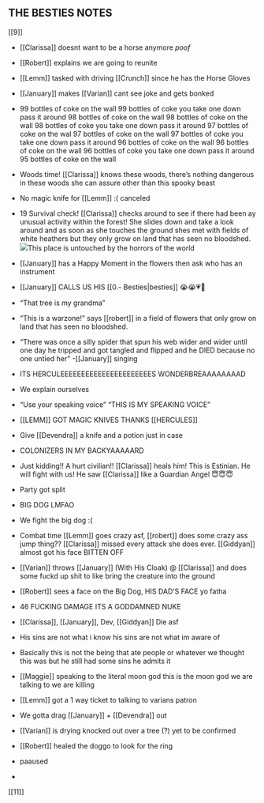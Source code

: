 ## THE BESTIES NOTES

[[9]]

-   [[Clarissa]] doesnt want to be a horse anymore *poof*
    
-   [[Robert]] explains we are going to reunite
    
-   [[Lemm]] tasked with driving [[Crunch]] since he has the Horse Gloves
    
-   [[January]] makes [[Varian]] cant see joke and gets bonked
    
-   99 bottles of coke on the wall 99 bottles of coke you take one down pass it around 98 bottles of coke on the wall 98 bottles of coke on the wall 98 bottles of coke you take one down pass it around 97 bottles of coke on the wal 97 bottles of coke on the wall 97 bottles of coke you take one down pass it around 96 bottles of coke on the wall 96 bottles of coke on the wall 96 bottles of coke you take one down pass it around 95 bottles of coke on the wall
    
-   Woods time! [[Clarissa]] knows these woods, there’s nothing dangerous in these woods she can assure other than this spooky beast
    
-   No magic knife for [[Lemm]] :( canceled
    
-   19 Survival check! [[Clarissa]] checks around to see if there had been ay unusual activity within the forest! She slides down and take a look around and as soon as she touches the ground shes met with fields of white heathers but they only grow on land that has seen no bloodshed. ![](https://lh4.googleusercontent.com/Erlx5_8JxtihCaW1zJb-T1PwjFLHVJs1cV-8VzFuCEvocph3XhmscHLEyj4CXeOt4qcSXkKIvQBRy99kyqVexxeF__8WT3U6EsZW6Tr1XKdls_fu49Gg7ZNvrZSK-HofjEohrJHJZTvv85QtdQ)This place is untouched by the horrors of the world
    
-   [[January]] has a Happy Moment in the flowers then ask who has an instrument
    
-   [[January]] CALLS US HIS [[0.- Besties|besties]] 😭😭💗💛
    
-   “That tree is my grandma”
    
-   “This is a warzone!” says [[robert]] in a field of flowers that only grow on land that has seen no bloodshed.
    
-   “There was once a silly spider that spun his web wider and wider until one day he tripped and got tangled and flipped and he DIED because no one untied her" -[[January]] singing
    
-   ITS HERCULEEEEEEEEEEEEEEEEEEEEEES WONDERBREAAAAAAAAD
    
-   We explain ourselves
    
-   “Use your speaking voice” “THIS IS MY SPEAKING VOICE”
    
-   [[LEMM]] GOT MAGIC KNIVES THANKS [[HERCULES]]
    
-   Give [[Devendra]] a knife and a potion just in case
    
-   COLONIZERS IN MY BACKYAAAAARD
    
-   Just kidding!! A hurt civilian!! [[Clarissa]] heals him! This is Estinian. He will fight with us! He saw [[Clarissa]] like a Guardian Angel 😇😇😇
    
-   Party got split
    
-   BIG DOG LMFAO
    
-   We fight the big dog :(
    
-   Combat time [[Lemm]] goes crazy asf, [[robert]] does some crazy ass jump thing?? [[Clarissa]] missed every attack she does ever. [[Giddyan]] almost got his face BITTEN OFF
    
-   [[Varian]] throws [[January]] (With His Cloak) @ [[Clarissa]] and does some fuckd up shit to like bring the creature into the ground
    
-   [[Robert]] sees a face on the Big Dog, HIS DAD’S FACE yo fatha 
    
-   46 FUCKING DAMAGE ITS A GODDAMNED NUKE
    
-   [[Clarissa]], [[January]], Dev, [[Giddyan]] Die asf
    
-   His sins are not what i know his sins are not what im aware of
    
-   Basically this is not the being that ate people or whatever we thought this was but he still had some sins he admits it
    
-   [[Maggie]] speaking to the literal moon god this is the moon god we are talking to we are killing 
    
-   [[Lemm]] got a 1 way ticket to talking to varians patron
    
-   We gotta drag [[January]] + [[Devendra]] out
    
-   [[Varian]] is drying knocked out over a tree (?) yet to be confirmed
    
-   [[Robert]] healed the doggo to look for the ring 
    
-   paaused
    
-     
    
[[11]]